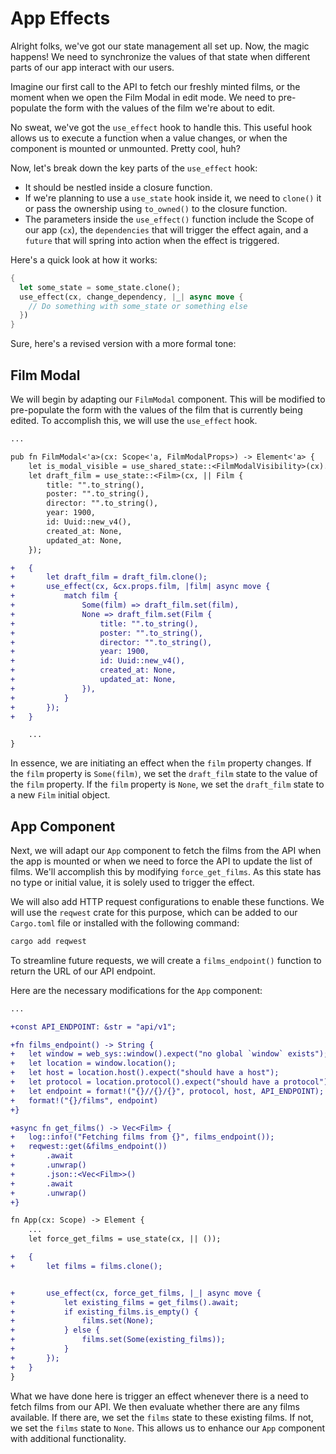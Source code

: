# App Effects

Alright folks, we've got our state management all set up. Now, the magic happens! We need to synchronize the values of that state when different parts of our app interact with our users.

Imagine our first call to the API to fetch our freshly minted films, or the moment when we open the Film Modal in edit mode. We need to pre-populate the form with the values of the film we're about to edit.

No sweat, we've got the `use_effect` hook to handle this. This useful hook allows us to execute a function when a value changes, or when the component is mounted or unmounted. Pretty cool, huh?

Now, let's break down the key parts of the `use_effect` hook:
- It should be nestled inside a closure function.
- If we're planning to use a `use_state` hook inside it, we need to `clone()` it or pass the ownership using `to_owned()` to the closure function.
- The parameters inside the `use_effect()` function include the Scope of our app (`cx`), the `dependencies` that will trigger the effect again, and a `future` that will spring into action when the effect is triggered.

Here's a quick look at how it works:

```rust
{
  let some_state = some_state.clone();
  use_effect(cx, change_dependency, |_| async move {
    // Do something with some_state or something else
  })
}
```

Sure, here's a revised version with a more formal tone:

## Film Modal

We will begin by adapting our `FilmModal` component. This will be modified to pre-populate the form with the values of the film that is currently being edited. To accomplish this, we will use the `use_effect` hook.

```diff
...

pub fn FilmModal<'a>(cx: Scope<'a, FilmModalProps>) -> Element<'a> {
    let is_modal_visible = use_shared_state::<FilmModalVisibility>(cx).unwrap();
    let draft_film = use_state::<Film>(cx, || Film {
        title: "".to_string(),
        poster: "".to_string(),
        director: "".to_string(),
        year: 1900,
        id: Uuid::new_v4(),
        created_at: None,
        updated_at: None,
    });

+   {
+       let draft_film = draft_film.clone();
+       use_effect(cx, &cx.props.film, |film| async move {
+           match film {
+               Some(film) => draft_film.set(film),
+               None => draft_film.set(Film {
+                   title: "".to_string(),
+                   poster: "".to_string(),
+                   director: "".to_string(),
+                   year: 1900,
+                   id: Uuid::new_v4(),
+                   created_at: None,
+                   updated_at: None,
+               }),
+           }
+       });
+   }

    ...
}
```

In essence, we are initiating an effect when the `film` property changes. If the `film` property is `Some(film)`, we set the `draft_film` state to the value of the `film` property. If the `film` property is `None`, we set the `draft_film` state to a new `Film` initial object.

## App Component

Next, we will adapt our `App` component to fetch the films from the API when the app is mounted or when we need to force the API to update the list of films. We'll accomplish this by modifying `force_get_films`. As this state has no type or initial value, it is solely used to trigger the effect.

We will also add HTTP request configurations to enable these functions. We will use the `reqwest` crate for this purpose, which can be added to our `Cargo.toml` file or installed with the following command:

```bash
cargo add reqwest
```

To streamline future requests, we will create a `films_endpoint()` function to return the URL of our API endpoint.

Here are the necessary modifications for the `App` component:

```diff
...

+const API_ENDPOINT: &str = "api/v1";

+fn films_endpoint() -> String {
+   let window = web_sys::window().expect("no global `window` exists");
+   let location = window.location();
+   let host = location.host().expect("should have a host");
+   let protocol = location.protocol().expect("should have a protocol");
+   let endpoint = format!("{}//{}/{}", protocol, host, API_ENDPOINT);
+   format!("{}/films", endpoint)
+}

+async fn get_films() -> Vec<Film> {
+   log::info!("Fetching films from {}", films_endpoint());
+   reqwest::get(&films_endpoint())
+       .await
+       .unwrap()
+       .json::<Vec<Film>>()
+       .await
+       .unwrap()
+}

fn App(cx: Scope) -> Element {
    ...
    let force_get_films = use_state(cx, || ());

+   {
+       let films = films.clone();


+       use_effect(cx, force_get_films, |_| async move {
+           let existing_films = get_films().await;
+           if existing_films.is_empty() {
+               films.set(None);
+           } else {
+               films.set(Some(existing_films));
+           }
+       });
+   }
}
```

What we have done here is trigger an effect whenever there is a need to fetch films from our API. We then evaluate whether there are any films available. If there are, we set the `films` state to these existing films. If not, we set the `films` state to `None`. This allows us to enhance our `App` component with additional functionality.